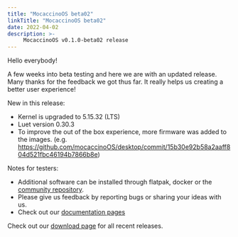 ```yaml
---
title: "MocaccinoOS beta02"
linkTitle: "MocaccinoOS beta02"
date: 2022-04-02
description: >-
     MocaccinoOS v0.1.0-beta02 release
---
```


Hello everybody!

A few weeks into beta testing and here we are with an updated release.
Many thanks for the feedback we got thus far. It really helps us creating a better user experience! 

New in this release:

- Kernel is upgraded to 5.15.32 (LTS)
- Luet version 0.30.3
- To improve the out of the box experience, more firmware was added to the images. (e.g. https://github.com/mocaccinoOS/desktop/commit/15b30e92b58a2aaff804d521fbc46194b7866b8e)

Notes for testers:

- Additional software can be installed through flatpak, docker or the [community repository](https://github.com/mocaccinoOS/community-repository).
- Please give us feedback by reporting bugs or sharing your ideas with us.
- Check out our [documentation pages](https://www.mocaccino.org/docs/)

Check out our [download page](https://github.com/mocaccinoOS/mocaccino/releases) for all recent releases.

